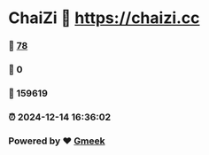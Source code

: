 # ChaiZi :link: https://chaizi.cc 
### :page_facing_up: [78](https://chaizi.cc/tag.html) 
### :speech_balloon: 0 
### :hibiscus: 159619 
### :alarm_clock: 2024-12-14 16:36:02 
### Powered by :heart: [Gmeek](https://github.com/Meekdai/Gmeek)
